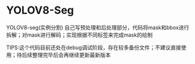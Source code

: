 # YOLOV8-Seg
YOLOV8-seg(实例分割) 自己写预处理和后处理部分，代码将mask和bbox进行拆解；对mask进行解码；实现根据不同标签来完成mask的绘制

TIPS:这个代码目前还处在debug调试阶段，存在较多备份文件；不建议直接使用；待后续整理完毕后会再继续更新最新版本
